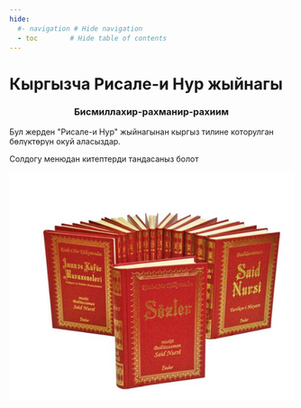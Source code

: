 ```yaml
---
hide:
  #- navigation # Hide navigation
  - toc        # Hide table of contents
---
```

# Кыргызча Рисале-и Нур жыйнагы

<h3 style="text-align:center;">Бисмиллахир-рахманир-рахиим</h3>
Бул жерден "Рисале-и Нур" жыйнагынан кыргыз тилине которулган бөлүктөрүн окуй аласыздар.

Солдогу менюдан китептерди тандасаныз болот

<p align="center">
  <img src="imgs/book.jpeg" />
</p>